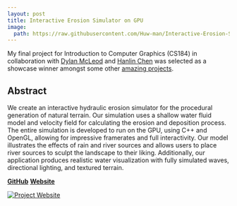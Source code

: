 ```yaml
---
layout: post
title: Interactive Erosion Simulator on GPU
image: 
  path: https://raw.githubusercontent.com/Huw-man/Interactive-Erosion-Simulator-on-GPU/master/docs/images/water_flow.png
---
```


My final project for Introduction to Computer Graphics (CS184) in collaboration with [Dylan McLeod](https://github.com/dylan-mcleod) and [Hanlin Chen](https://github.com/hanlic1) was selected as a showcase winner amongst some other [amazing projects](https://cs184.eecs.berkeley.edu/sp20/article/39/final-project-showcase).

## Abstract
We create an interactive hydraulic erosion simulator for the procedural generation of natural terrain. Our simulation uses a shallow water fluid model and velocity field for calculating the erosion and deposition process. The entire simulation is developed to run on the GPU, using C++ and OpenGL, allowing for impressive framerates and full interactivity. Our model illustrates the effects of rain and river sources and allows users to place river sources to sculpt the landscape to their liking. Additionally, our application produces realistic water visualization with fully simulated waves, directional lighting, and textured terrain.

[**GitHub**](https://github.com/Huw-man/Interactive-Erosion-Simulator-on-GPU)
[**Website**](https://huw-man.github.io/Interactive-Erosion-Simulator-on-GPU/)

[![Project Website](https://raw.githubusercontent.com/Huw-man/Interactive-Erosion-Simulator-on-GPU/master/docs/images/2020-05-12%20(23).png)](https://huw-man.github.io/Interactive-Erosion-Simulator-on-GPU/)
